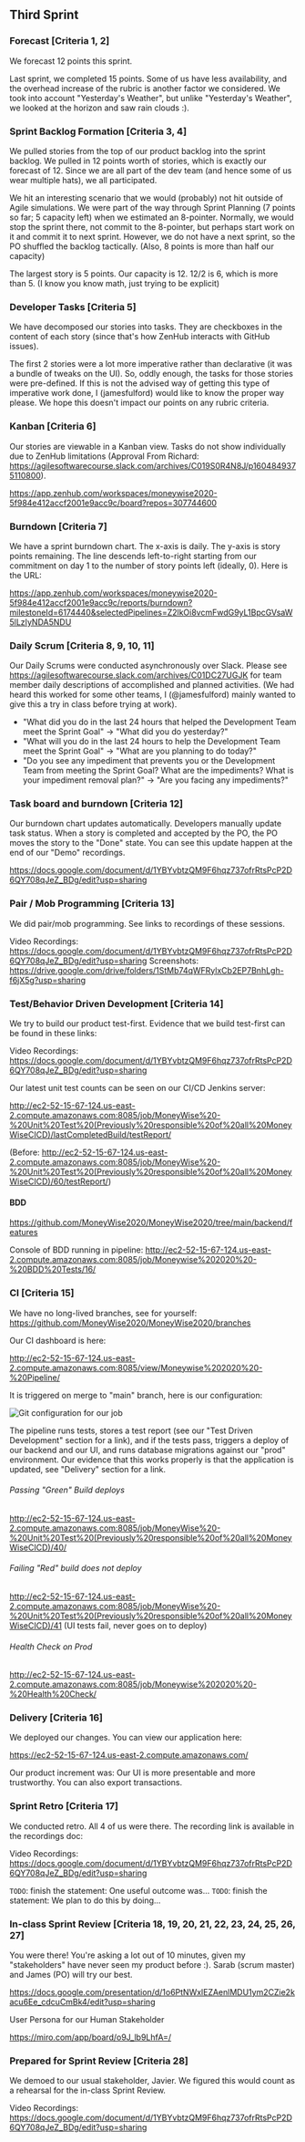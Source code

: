 ## Third Sprint

### Forecast [Criteria 1, 2]

We forecast 12 points this sprint.

Last sprint, we completed 15 points. Some of us have less availability, and the overhead increase of the rubric is another factor we considered. We took into account "Yesterday's Weather", but unlike "Yesterday's Weather", we looked at the horizon and saw rain clouds :).

### Sprint Backlog Formation [Criteria 3, 4]

We pulled stories from the top of our product backlog into the sprint backlog. We pulled in 12 points worth of stories, which is exactly our forecast of 12. Since we are all part of the dev team (and hence some of us wear multiple hats), we all participated.

We hit an interesting scenario that we would (probably) not hit outside of Agile simulations. We were part of the way through Sprint Planning (7 points so far; 5 capacity left) when we estimated an 8-pointer. Normally, we would stop the sprint there, not commit to the 8-pointer, but perhaps start work on it and commit it to next sprint. However, we do not have a next sprint, so the PO shuffled the backlog tactically. (Also, 8 points is more than half our capacity)

The largest story is 5 points. Our capacity is 12. 12/2 is 6, which is more than 5. (I know you know math, just trying to be explicit)

### Developer Tasks [Criteria 5]

We have decomposed our stories into tasks. They are checkboxes in the content of each story (since that's how ZenHub interacts with GitHub issues).

The first 2 stories were a lot more imperative rather than declarative (it was a bundle of tweaks on the UI). So, oddly enough, the tasks for those stories were pre-defined. If this is not the advised way of getting this type of imperative work done, I (jamesfulford) would like to know the proper way please. We hope this doesn't impact our points on any rubric criteria.

### Kanban [Criteria 6]

Our stories are viewable in a Kanban view. Tasks do not show individually due to ZenHub limitations (Approval From Richard: https://agilesoftwarecourse.slack.com/archives/C019S0R4N8J/p1604849375110800).

https://app.zenhub.com/workspaces/moneywise2020-5f984e412accf2001e9acc9c/board?repos=307744600

### Burndown [Criteria 7]

We have a sprint burndown chart. The x-axis is daily. The y-axis is story points remaining. The line descends left-to-right starting from our commitment on day 1 to the number of story points left (ideally, 0). Here is the URL:

https://app.zenhub.com/workspaces/moneywise2020-5f984e412accf2001e9acc9c/reports/burndown?milestoneId=6174440&selectedPipelines=Z2lkOi8vcmFwdG9yL1BpcGVsaW5lLzIyNDA5NDU

### Daily Scrum [Criteria 8, 9, 10, 11]

Our Daily Scrums were conducted asynchronously over Slack. Please see https://agilesoftwarecourse.slack.com/archives/C01DC27UGJK for team member daily descriptions of accomplished and planned activities. (We had heard this worked for some other teams, I (@jamesfulford) mainly wanted to give this a try in class before trying at work). 

- "What did you do in the last 24 hours that helped the Development Team meet the Sprint Goal" -> "What did you do yesterday?"
- "What will you do in the last 24 hours to help the Development Team meet the Sprint Goal" -> "What are you planning to do today?"
- "Do you see any impediment that prevents you or the Development Team from meeting the Sprint Goal? What are the impediments? What is your impediment removal plan?" -> "Are you facing any impediments?"

### Task board and burndown [Criteria 12]

Our burndown chart updates automatically. Developers manually update task status. When a story is completed and accepted by the PO, the PO moves the story to the "Done" state. You can see this update happen at the end of our "Demo" recordings.

https://docs.google.com/document/d/1YBYvbtzQM9F6hqz737ofrRtsPcP2D6QY708qJeZ_BDg/edit?usp=sharing

### Pair / Mob Programming [Criteria 13]

We did pair/mob programming. See links to recordings of these sessions.

Video Recordings: https://docs.google.com/document/d/1YBYvbtzQM9F6hqz737ofrRtsPcP2D6QY708qJeZ_BDg/edit?usp=sharing
Screenshots: https://drive.google.com/drive/folders/1StMb74qWFRylxCb2EP7BnhLgh-f6jX5g?usp=sharing

### Test/Behavior Driven Development [Criteria 14]

We try to build our product test-first. Evidence that we build test-first can be found in these links:

Video Recordings: https://docs.google.com/document/d/1YBYvbtzQM9F6hqz737ofrRtsPcP2D6QY708qJeZ_BDg/edit?usp=sharing

Our latest unit test counts can be seen on our CI/CD Jenkins server:

http://ec2-52-15-67-124.us-east-2.compute.amazonaws.com:8085/job/MoneyWise%20-%20Unit%20Test%20(Previously%20responsible%20of%20all%20MoneyWiseCICD)/lastCompletedBuild/testReport/

(Before: http://ec2-52-15-67-124.us-east-2.compute.amazonaws.com:8085/job/MoneyWise%20-%20Unit%20Test%20(Previously%20responsible%20of%20all%20MoneyWiseCICD)/60/testReport/)

#### BDD

https://github.com/MoneyWise2020/MoneyWise2020/tree/main/backend/features

Console of BDD running in pipeline: http://ec2-52-15-67-124.us-east-2.compute.amazonaws.com:8085/job/Moneywise%202020%20-%20BDD%20Tests/16/

### CI [Criteria 15]

We have no long-lived branches, see for yourself: https://github.com/MoneyWise2020/MoneyWise2020/branches

Our CI dashboard is here:

http://ec2-52-15-67-124.us-east-2.compute.amazonaws.com:8085/view/Moneywise%202020%20-%20Pipeline/

It is triggered on merge to "main" branch, here is our configuration:

![Git configuration for our job](https://drive.google.com/uc?export=download&id=1mebWOSkeImMrN2MxvvZHr0_KAtomLbD2)

The pipeline runs tests, stores a test report (see our "Test Driven Development" section for a link), and if the tests pass, triggers a deploy of our backend and our UI, and runs database migrations against our "prod" environment. Our evidence that this works properly is that the application is updated, see "Delivery" section for a link.

###### Passing "Green" Build deploys

http://ec2-52-15-67-124.us-east-2.compute.amazonaws.com:8085/job/MoneyWise%20-%20Unit%20Test%20(Previously%20responsible%20of%20all%20MoneyWiseCICD)/40/

###### Failing "Red" build does not deploy

http://ec2-52-15-67-124.us-east-2.compute.amazonaws.com:8085/job/MoneyWise%20-%20Unit%20Test%20(Previously%20responsible%20of%20all%20MoneyWiseCICD)/41 (UI tests fail, never goes on to deploy)

###### Health Check on Prod

http://ec2-52-15-67-124.us-east-2.compute.amazonaws.com:8085/job/Moneywise%202020%20-%20Health%20Check/

### Delivery [Criteria 16]

We deployed our changes. You can view our application here:

https://ec2-52-15-67-124.us-east-2.compute.amazonaws.com/

Our product increment was:
Our UI is more presentable and more trustworthy. You can also export transactions.

### Sprint Retro [Criteria 17]

We conducted retro. All 4 of us were there. The recording link is available in the recordings doc:

Video Recordings: https://docs.google.com/document/d/1YBYvbtzQM9F6hqz737ofrRtsPcP2D6QY708qJeZ_BDg/edit?usp=sharing

`TODO`: finish the statement: One useful outcome was...
`TODO`: finish the statement: We plan to do this by doing...

### In-class Sprint Review [Criteria 18, 19, 20, 21, 22, 23, 24, 25, 26, 27]

You were there! You're asking a lot out of 10 minutes, given my "stakeholders" have never seen my product before :). Sarab (scrum master) and James (PO) will try our best.

https://docs.google.com/presentation/d/1o6PtNWxlEZAenlMDU1ym2CZie2kacu6Ee_cdcuCmBk4/edit?usp=sharing

User Persona for our Human Stakeholder

https://miro.com/app/board/o9J_lb9LhfA=/

### Prepared for Sprint Review [Criteria 28]

We demoed to our usual stakeholder, Javier. We figured this would count as a rehearsal for the in-class Sprint Review.

Video Recordings: https://docs.google.com/document/d/1YBYvbtzQM9F6hqz737ofrRtsPcP2D6QY708qJeZ_BDg/edit?usp=sharing
